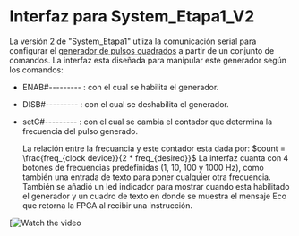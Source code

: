 # Interfaz para System_Etapa1_V2

La versión 2 de "System_Etapa1" utliza la comunicación serial para configurar el [generador de pulsos cuadrados](https://github.com/DanielEstrada971102/Implementaciones_FPGA/blob/master/Lab3_implementaciones/System_etapa1_V2/System_etapa1_V2.srcs/sources_1/imports/Codigo_etapasLab/System_Etapa1_V2.vhd)
a partir de un conjunto de comandos. La interfaz esta diseñada para manipular este generador según los comandos:

* ENAB#--------- : con el cual se habilita el generador.
* DISB#--------- : con el cual se deshabilita el generador.
* setC#--------- : con el cual se cambia el contador que determina la frecuencia del pulso generado.
  
  La relación entre la frecuancia y este contador esta dada por: 
  $count =  \frac{freq_{clock device}}{2 * freq_{desired}}$
La interfaz cuanta con 4 botones de frecuencias predefinidas (1, 10, 100 y 1000 Hz), como también una entrada de texto para poner cualquier 
otra frecuencia. También se añadió un led indicador para mostrar cuando esta habilitado el generador y un cuadro de texto en donde se muestra
el mensaje Eco que retorna la FPGA al recibir una instrucción.

[![Watch the video]("/.images/sistema2.mp4")
